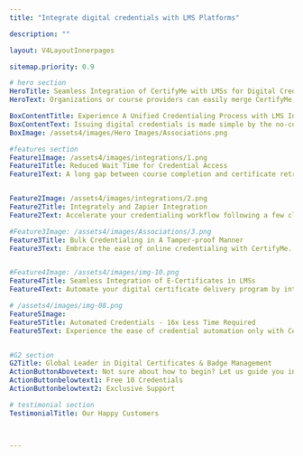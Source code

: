 ```yaml
---
title: "Integrate digital credentials with LMS Platforms"

description: ""

layout: V4LayoutInnerpages

sitemap.priority: 0.9

# hero section
HeroTitle: Seamless Integration of CertifyMe with LMSs for Digital Credential Automation
HeroText: Organizations or course providers can easily merge CertifyMe with their choice of tools/software for an up-to-date process.

BoxContentTitle: Experience A Unified Credentialing Process with LMS Integration
BoxContentText: Issuing digital credentials is made simple by the no-code integration solution of CertifyMe.  We seamlessly integrate into your existing LMSs, automate the online credentialing process and improve efficiency. We enable effortless issuance and management of verifiable credentials within your learning infrastructure. <br> Ensure your learners & members receive their certificates, badges, and diplomas right when they complete the courses. Boost your learning program’s completion rates by up to 72% and reduce the credentialing time by 84%.
BoxImage: /assets4/images/Hero Images/Associations.png

#features section
Feature1Image: /assets4/images/integrations/1.png
Feature1Title: Reduced Wait Time for Credential Access
Feature1Text: A long gap between course completion and certificate retrieval leaves a bad taste in the mouth. The API integration feature of CertifyMe reduces the workload of labor-intensive manual certificate creation and runs the credentialing process in the background. Generating and distributing e-certificates, and micro badges becomes fuss-free, saving time and ensuring accuracy in your credentialing journey.


Feature2Image: /assets4/images/integrations/2.png
Feature2Title: Integrately and Zapier Integration
Feature2Text: Accelerate your credentialing workflow following a few clicks-enabled Zapier integration to automate processes, and deliver a seamless experience to your recipients with CertifyMee's robust integrations. Start exploring the possibilities today and take your credentialing to new heights. Simply create a Zap (an automation recipe) for impromptu data retrieval from one app to another whenever a new credential is issued.

#Feature3Image: /assets4/images/Associations/3.png
Feature3Title: Bulk Credentialing in A Tamper-proof Manner
Feature3Text: Embrace the ease of online credentialing with CertifyMe. Press a single button and automatically send your certificates & badges to all recipients. Simplify the process of providing a ‘seal of approval’ to learners & members to progress their careers.


#Feature4Image: /assets4/images/img-10.png
Feature4Title: Seamless Integration of E-Certificates in LMSs
Feature4Text: Automate your digital certificate delivery program by integrating us into your existing learning management systems following a no-code integration process. Effortlessly manage your recipient data without the worry of data theft.

# /assets4/images/img-08.png
Feature5Image:
Feature5Title: Automated Credentials - 16x Less Time Required
Feature5Text: Experience the ease of credential automation only with CertifyMe. Quick delivery and tracking of as many credentials as you issue. Don’t be in the dark anymore about the future of credentials offered by you - track them down whenever you want, wherever you want.<br> Integrate us into your learning management system (LMSs) for a simplified yet effective credential management solution.


#G2 section
G2Title: Global Leader in Digital Certificates & Badge Management
ActionButtonAbovetext: Not sure about how to begin? Let us guide you in the right direction!
ActionButtonbelowtext1: Free 10 Credentials
ActionButtonbelowtext2: Exclusive Support

# testimonial section
TestimonialTitle: Our Happy Customers



---
```



